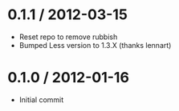 0.1.1 / 2012-03-15
==================

* Reset repo to remove rubbish
* Bumped Less version to 1.3.X (thanks lennart)


0.1.0 / 2012-01-16
==================

* Initial commit